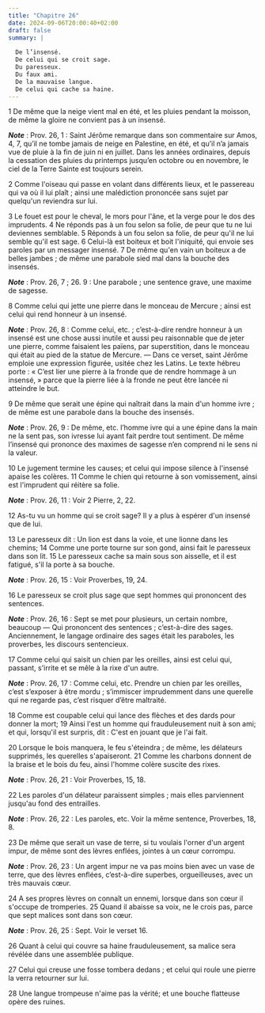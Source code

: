 ```yaml
---
title: "Chapitre 26"
date: 2024-09-06T20:00:40+02:00
draft: false
summary: |
  
  De l’insensé.
  De celui qui se croit sage.
  Du paresseux.
  Du faux ami.
  De la mauvaise langue.
  De celui qui cache sa haine.
---
```



1 De même que la neige vient mal en été, et les pluies pendant la moisson, de même la gloire ne convient pas à un insensé.

***Note*** :  Prov. 26, 1 : Saint Jérôme remarque dans son commentaire sur Amos, 4, 7, qu’il ne tombe jamais de neige en Palestine, en été, et qu’il n’a jamais vue de pluie à la fin de juin ni en juillet. Dans les années ordinaires, depuis la cessation des pluies du printemps jusqu’en octobre ou en novembre, le ciel de la Terre Sainte est toujours serein.


2 Comme l'oiseau qui passe en volant dans différents lieux, et le passereau qui va où il lui plaît ; ainsi une malédiction prononcée sans sujet par quelqu'un reviendra sur lui.


3 Le fouet est pour le cheval, le mors pour l'âne, et la verge pour le dos des imprudents. 4 Ne réponds pas à un fou selon sa folie, de peur que tu ne lui deviennes semblable. 5 Réponds à un fou selon sa folie, de peur qu'il ne lui semble qu'il est sage. 6 Celui-là est boiteux et boit l'iniquité, qui envoie ses paroles par un messager insensé. 7 De même qu'en vain un boiteux a de belles jambes ; de même une parabole sied mal dans la bouche des insensés.

***Note*** :  Prov. 26, 7 ; 26. 9 : Une parabole ; une sentence grave, une maxime de sagesse.

8 Comme celui qui jette une pierre dans le monceau de Mercure ; ainsi est celui qui rend honneur à un insensé.

***Note*** :  Prov. 26, 8 : Comme celui, etc. ; c’est-à-dire rendre honneur à un insensé est une chose aussi inutile et aussi peu raisonnable que de jeter une pierre, comme faisaient les païens, par superstition, dans le monceau qui était au pied de la statue de Mercure. ― Dans ce verset, saint Jérôme emploie une expression figurée, usitée chez les Latins. Le texte hébreu porte : « C’est lier une pierre à la fronde que de rendre hommage à un insensé, » parce que la pierre liée à la fronde ne peut être lancée ni atteindre le but.

9 De même que serait une épine qui naîtrait dans la main d'un homme ivre ; de même est une parabole dans la bouche des insensés.

***Note*** :  Prov. 26, 9 : De même, etc. l’homme ivre qui a une épine dans la main ne la sent pas, son ivresse lui ayant fait perdre tout sentiment. De même l’insensé qui prononce des maximes de sagesse n’en comprend ni le sens ni la valeur.

10 Le jugement termine les causes; et celui qui impose silence à l'insensé apaise les colères. 11 Comme le chien qui retourne à son vomissement, ainsi est l'imprudent qui réitère sa folie.

***Note*** :  Prov. 26, 11 : Voir 2 Pierre, 2, 22.

12 As-tu vu un homme qui se croit sage? Il y a plus à espérer d'un insensé que de lui.


13 Le paresseux dit : Un lion est dans la voie, et une lionne dans les chemins; 14 Comme une porte tourne sur son gond, ainsi fait le paresseux dans son lit. 15 Le paresseux cache sa main sous son aisselle, et il est fatigué, s'il la porte à sa bouche.

***Note*** :  Prov. 26, 15 : Voir Proverbes, 19, 24.

16 Le paresseux se croit plus sage que sept hommes qui prononcent des sentences.

***Note*** :  Prov. 26, 16 : Sept se met pour plusieurs, un certain nombre, beaucoup ― Qui prononcent des sentences ; c’est-à-dire des sages. Anciennement, le langage ordinaire des sages était les paraboles, les proverbes, les discours sentencieux.


17 Comme celui qui saisit un chien par les oreilles, ainsi est celui qui, passant, s'irrite et se mêle à la rixe d'un autre.

***Note*** :  Prov. 26, 17 : Comme celui, etc. Prendre un chien par les oreilles, c’est s’exposer à être mordu ; s’immiscer imprudemment dans une querelle qui ne regarde pas, c’est risquer d’être maltraité.


18 Comme est coupable celui qui lance des flèches et des dards pour donner la mort; 19 Ainsi l'est un homme qui frauduleusement nuit à son ami; et qui, lorsqu'il est surpris, dit : C'est en jouant que je l'ai fait.


20 Lorsque le bois manquera, le feu s'éteindra ; de même, les délateurs supprimés, les querelles s'apaiseront. 21 Comme les charbons donnent de la braise et le bois du feu, ainsi l'homme colère suscite des rixes.

***Note*** :  Prov. 26, 21 : Voir Proverbes, 15, 18.

22 Les paroles d'un délateur paraissent simples ; mais elles parviennent jusqu'au fond des entrailles.

***Note*** :  Prov. 26, 22 : Les paroles, etc. Voir la même sentence, Proverbes, 18, 8.


23 De même que serait un vase de terre, si tu voulais l'orner d'un argent impur, de même sont des lèvres enflées, jointes à un cœur corrompu.

***Note*** :  Prov. 26, 23 : Un argent impur ne va pas moins bien avec un vase de terre, que des lèvres enflées, c’est-à-dire superbes, orgueilleuses, avec un très mauvais cœur.

24 A ses propres lèvres on connaît un ennemi, lorsque dans son cœur il s'occupe de tromperies. 25 Quand il abaisse sa voix, ne le crois pas, parce que sept malices sont dans son cœur.

***Note*** :  Prov. 26, 25 : Sept. Voir le verset 16.

26 Quant à celui qui couvre sa haine frauduleusement, sa malice sera révélée dans une assemblée publique.


27 Celui qui creuse une fosse tombera dedans ; et celui qui roule une pierre la verra retourner sur lui.


28 Une langue trompeuse n'aime pas la vérité; et une bouche flatteuse opère des ruines.

